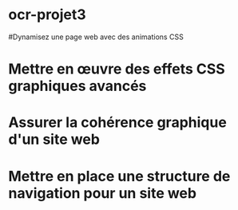 # ocr-projet3
#Dynamisez une page web avec des animations CSS
#
# Mettre en œuvre des effets CSS graphiques avancés
# Assurer la cohérence graphique d'un site web
# Mettre en place une structure de navigation pour un site web
